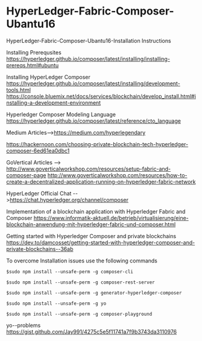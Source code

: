# HyperLedger-Fabric-Composer-Ubantu16
HyperLedger-Fabric-Composer-Ubantu16-Installation Instructions

Installing Prerequsites
https://hyperledger.github.io/composer/latest/installing/installing-prereqs.html#ubuntu

Installing HyperLedger Composer
https://hyperledger.github.io/composer/latest/installing/development-tools.html
https://console.bluemix.net/docs/services/blockchain/develop_install.html#installing-a-development-environment

Hyperledger Composer Modeling Language
https://hyperledger.github.io/composer/latest/reference/cto_language

Medium Articles-->https://medium.com/hyperlegendary

https://hackernoon.com/choosing-private-blockchain-tech-hyperledger-composer-6ed61ea0dbc1

GoVertical Articles --> http://www.goverticalworkshop.com/resources/setup-fabric-and-composer-page
http://www.goverticalworkshop.com/resources/how-to-create-a-decentralized-application-running-on-hyperledger-fabric-network

HyperLedger Official Chat -->https://chat.hyperledger.org/channel/composer

Implementation of a blockchain application with Hyperledger Fabric and Composer
https://www.informatik-aktuell.de/betrieb/virtualisierung/eine-blockchain-anwendung-mit-hyperledger-fabric-und-composer.html


Getting started with Hyperledger Composer and private blockchains 
https://dev.to/damcosset/getting-started-with-hyperledger-composer-and-private-blockchains--36ab


To overcome Installation issues use the following commands



    $sudo npm install --unsafe-perm -g composer-cli

    $sudo npm install --unsafe-perm -g composer-rest-server

    $sudo npm install --unsafe-perm -g generator-hyperledger-composer

    $sudo npm install --unsafe-perm -g yo

    $sudo npm install --unsafe-perm -g composer-playground
    
    
  
  yo--problems
    https://gist.github.com/Jay991/4275c5e5f11741a7f9b3743da3110976
